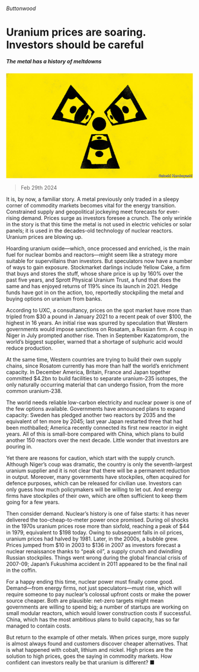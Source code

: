 ###### Buttonwood

# Uranium prices are soaring. Investors should be careful 

##### The metal has a history of meltdowns 

![image](images/20240302_FND002.jpg) 

> Feb 29th 2024 

It is, by now, a familiar story. A metal previously only traded in a sleepy corner of commodity markets becomes vital for the energy transition. Constrained supply and geopolitical jockeying meet forecasts for ever-rising demand. Prices surge as investors foresee a crunch. The only wrinkle in the story is that this time the metal is not used in electric vehicles or solar panels; it is used in the decades-old technology of nuclear reactors. Uranium prices are blowing up. 

Hoarding uranium oxide—which, once processed and enriched, is the main fuel for nuclear bombs and reactors—might seem like a strategy more suitable for supervillains than investors. But speculators now have a number of ways to gain exposure. Stockmarket darlings include Yellow Cake, a firm that buys and stores the stuff, whose share price is up by 160% over the past five years, and Sprott Physical Uranium Trust, a fund that does the same and has enjoyed returns of 119% since its launch in 2021. Hedge funds have got in on the action, too, reportedly stockpiling the metal and buying options on uranium from banks. 

According to UXC, a consultancy, prices on the spot market have more than tripled from $30 a pound in January 2021 to a recent peak of over $100, the highest in 16 years. An initial rise was spurred by speculation that Western governments would impose sanctions on Rosatam, a Russian firm. A coup in Niger in July prompted another rise. Then in September Kazatomprom, the world’s biggest supplier, warned that a shortage of sulphuric acid would reduce production. 

At the same time, Western countries are trying to build their own supply chains, since Rosatom currently has more than half the world’s enrichment capacity. In December America, Britain, France and Japan together committed $4.2bn to build facilities to separate uranium-235 isotopes, the only naturally occurring material that can undergo fission, from the more common uranium-238. 

The world needs reliable low-carbon electricity and nuclear power is one of the few options available. Governments have announced plans to expand capacity: Sweden has pledged another two reactors by 2035 and the equivalent of ten more by 2045; last year Japan restarted three that had been mothballed; America recently connected its first new reactor in eight years. All of this is small-bore compared with China, which plans to build another 150 reactors over the next decade. Little wonder that investors are pouring in. 

Yet there are reasons for caution, which start with the supply crunch. Although Niger’s coup was dramatic, the country is only the seventh-largest uranium supplier and it is not clear that there will be a permanent reduction in output. Moreover, many governments have stockpiles, often acquired for defence purposes, which can be released for civilian use. Investors can only guess how much policymakers will be willing to let out. And energy firms have stockpiles of their own, which are often sufficient to keep them going for a few years.

Then consider demand. Nuclear’s history is one of false starts: it has never delivered the too-cheap-to-meter power once promised. During oil shocks in the 1970s uranium prices rose more than sixfold, reaching a peak of $44 in 1979, equivalent to $198 today. Owing to subsequent falls in oil prices, uranium prices had halved by 1981. Later, in the 2000s, a bubble grew. Prices jumped from $10 in 2003 to $136 in 2007 as investors forecast a nuclear renaissance thanks to “peak oil”, a supply crunch and dwindling Russian stockpiles. Things went wrong during the global financial crisis of 2007-09; Japan’s Fukushima accident in 2011 appeared to be the final nail in the coffin.

For a happy ending this time, nuclear power must finally come good. Demand—from energy firms, not just speculators—must rise, which will require someone to pay nuclear’s colossal upfront costs or make the power source cheaper. Both are plausible: net-zero targets might mean governments are willing to spend big; a number of startups are working on small modular reactors, which would lower construction costs if successful. China, which has the most ambitious plans to build capacity, has so far managed to contain costs. 

But return to the example of other metals. When prices surge, more supply is almost always found and customers discover cheaper alternatives. That is what happened with cobalt, lithium and nickel. High prices are the solution to high prices, goes the saying in commodity markets. How confident can investors really be that uranium is different? ■






